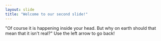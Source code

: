 ```yaml
---
layout: slide
title: "Welcome to our second slide!"
---
```

"Of course it is happening inside your head. But why on earth should that mean that it isn't real?"
Use the left arrow to go back!

